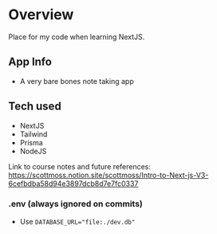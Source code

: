 # Overview
Place for my code when learning NextJS. 

## App Info
- A very bare bones note taking app

## Tech used
- NextJS 
- Tailwind
- Prisma 
- NodeJS


Link to course notes and future references: https://scottmoss.notion.site/scottmoss/Intro-to-Next-js-V3-6cefbdba58d94e3897dcb8d7e7fc0337 


### .env (always ignored on commits)
- Use `DATABASE_URL="file:./dev.db"`
